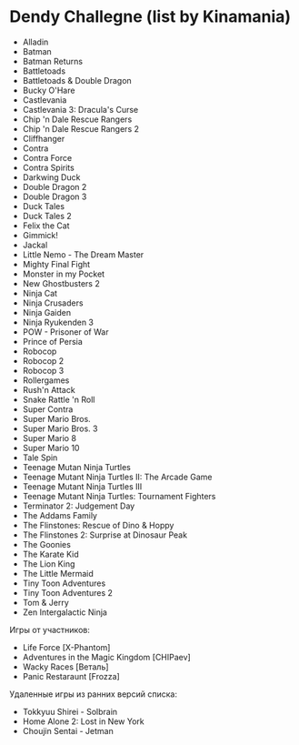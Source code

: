 # Dendy Challegne (list by Kinamania)
* Alladin
* Batman
* Batman Returns
* Battletoads
* Battletoads & Double Dragon
* Bucky O'Hare
* Castlevania
* Castlevania 3: Dracula's Curse
* Chip 'n Dale Rescue Rangers
* Chip 'n Dale Rescue Rangers 2
* Cliffhanger
* Contra
* Contra Force
* Contra Spirits
* Darkwing Duck
* Double Dragon 2
* Double Dragon 3
* Duck Tales 
* Duck Tales 2
* Felix the Cat
* Gimmick!
* Jackal
* Little Nemo - The Dream Master
* Mighty Final Fight
* Monster in my Pocket
* New Ghostbusters 2
* Ninja Cat
* Ninja Crusaders
* Ninja Gaiden
* Ninja Ryukenden 3
* POW - Prisoner of War
* Prince of Persia
* Robocop
* Robocop 2
* Robocop 3
* Rollergames
* Rush'n Attack
* Snake Rattle 'n Roll
* Super Contra
* Super Mario Bros.
* Super Mario Bros. 3
* Super Mario 8
* Super Mario 10
* Tale Spin
* Teenage Mutan Ninja Turtles
* Teenage Mutant Ninja Turtles II: The Arcade Game
* Teenage Mutant Ninja Turtles III
* Teenage Mutant Ninja Turtles: Tournament Fighters
* Terminator 2: Judgement Day
* The Addams Family
* The Flinstones: Rescue of Dino & Hoppy
* The Flinstones 2: Surprise at Dinosaur Peak
* The Goonies
* The Karate Kid
* The Lion King
* The Little Mermaid
* Tiny Toon Adventures
* Tiny Toon Adventures 2
* Tom & Jerry
* Zen Intergalactic Ninja

Игры от участников:
* Life Force [X-Phantom]
* Adventures in the Magic Kingdom [CHIPaev]
* Wacky Races [Веталь]
* Panic Restaraunt [Frozza] 

Удаленные игры из ранних версий списка:
* Tokkyuu Shirei - Solbrain
* Home Alone 2: Lost in New York
* Choujin Sentai - Jetman
